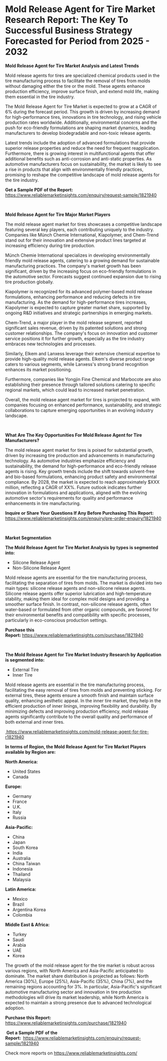 <p><h1>Mold Release Agent for Tire Market Research Report: The Key To Successful Business Strategy Forecasted for Period from 2025 - 2032</h1></p><p><strong>Mold Release Agent for Tire Market Analysis and Latest Trends</strong></p>
<p><p>Mold release agents for tires are specialized chemical products used in the tire manufacturing process to facilitate the removal of tires from molds without damaging either the tire or the mold. These agents enhance production efficiency, improve surface finish, and extend mold life, making them essential in the tire industry.</p><p>The Mold Release Agent for Tire Market is expected to grow at a CAGR of 6% during the forecast period. This growth is driven by increasing demand for high-performance tires, innovations in tire technology, and rising vehicle production rates worldwide. Additionally, environmental concerns and the push for eco-friendly formulations are shaping market dynamics, leading manufacturers to develop biodegradable and non-toxic release agents.</p><p>Latest trends include the adoption of advanced formulations that provide superior release properties and reduce the need for frequent reapplication. Furthermore, there is growing interest in multifunctional agents that offer additional benefits such as anti-corrosion and anti-static properties. As automotive manufacturers focus on sustainability, the market is likely to see a rise in products that align with environmentally friendly practices, promising to reshape the competitive landscape of mold release agents for the tire industry.</p></p>
<p><strong>Get a Sample PDF of the Report:&nbsp;</strong> <a href="https://www.reliablemarketinsights.com/enquiry/request-sample/1821940?utm_campaign=1938&utm_medium=2&utm_source=Github&utm_content=ia&utm_term=03042025&utm_id=mold-release-agent-for-tire">https://www.reliablemarketinsights.com/enquiry/request-sample/1821940</a></p>
<p>&nbsp;</p>
<p><strong>Mold Release Agent for Tire Major Market Players</strong></p>
<p><p>The mold release agent market for tires showcases a competitive landscape featuring several key players, each contributing uniquely to the industry. Companies like Münch Chemie International, Kiapolymer, and Chem-Trend stand out for their innovation and extensive product lines targeted at increasing efficiency during tire production.</p><p>Münch Chemie International specializes in developing environmentally friendly mold release agents, catering to a growing demand for sustainable manufacturing practices. The company's market growth has been significant, driven by the increasing focus on eco-friendly formulations in the automotive sector. Forecasts suggest continued expansion due to rising tire production globally.</p><p>Kiapolymer is recognized for its advanced polymer-based mold release formulations, enhancing performance and reducing defects in tire manufacturing. As the demand for high-performance tires increases, Kiapolymer is expected to capture greater market share, supported by ongoing R&D initiatives and strategic partnerships in emerging markets.</p><p>Chem-Trend, a major player in the mold release segment, reported significant sales revenue, driven by its patented solutions and strong customer relationships. The company's focus on innovation and customer service positions it for further growth, especially as the tire industry embraces new technologies and processes.</p><p>Similarly, Elkem and Lanxess leverage their extensive chemical expertise to provide high-quality mold release agents. Elkem's diverse product range caters to various segments, while Lanxess's strong brand recognition enhances its market positioning.</p><p>Furthermore, companies like Yongjin Fine Chemical and Marbocote are also establishing their presence through tailored solutions catering to specific regional markets, which could lead to increased market penetration.</p><p>Overall, the mold release agent market for tires is projected to expand, with companies focusing on enhanced performance, sustainability, and strategic collaborations to capture emerging opportunities in an evolving industry landscape.</p></p>
<p>&nbsp;</p>
<p><strong>What Are The Key Opportunities For Mold Release Agent for Tire Manufacturers?</strong></p>
<p><p>The mold release agent market for tires is poised for substantial growth, driven by increasing tire production and advancements in manufacturing technology. As automotive industries emphasize efficiency and sustainability, the demand for high-performance and eco-friendly release agents is rising. Key growth trends include the shift towards solvent-free and bio-based formulations, enhancing product safety and environmental compliance. By 2028, the market is expected to reach approximately $XXX million, reflecting a CAGR of XX%. Future outlook indicates further innovation in formulations and applications, aligned with the evolving automotive sector's requirements for quality and performance enhancements in tire manufacturing.</p></p>
<p><strong>Inquire or Share Your Questions If Any Before Purchasing This Report:</strong> <a href="https://www.reliablemarketinsights.com/enquiry/pre-order-enquiry/1821940?utm_campaign=1938&utm_medium=2&utm_source=Github&utm_content=ia&utm_term=03042025&utm_id=mold-release-agent-for-tire">https://www.reliablemarketinsights.com/enquiry/pre-order-enquiry/1821940</a></p>
<p>&nbsp;</p>
<p><strong>Market Segmentation</strong></p>
<p><strong>The Mold Release Agent for Tire Market Analysis by types is segmented into:</strong></p>
<p><ul><li>Silicone Release Agent</li><li>Non-Silicone Release Agent</li></ul></p>
<p><p>Mold release agents are essential for the tire manufacturing process, facilitating the separation of tires from molds. The market is divided into two main types: silicone release agents and non-silicone release agents. Silicone release agents offer superior lubrication and high-temperature stability, making them ideal for complex mold designs and providing a smoother surface finish. In contrast, non-silicone release agents, often water-based or formulated from other organic compounds, are favored for their environmental benefits and compatibility with specific processes, particularly in eco-conscious production settings.</p></p>
<p><strong>Purchase this Report:&nbsp;</strong><a href="https://www.reliablemarketinsights.com/purchase/1821940?utm_campaign=1938&utm_medium=2&utm_source=Github&utm_content=ia&utm_term=03042025&utm_id=mold-release-agent-for-tire">https://www.reliablemarketinsights.com/purchase/1821940</a></p>
<p>&nbsp;</p>
<p><strong>The Mold Release Agent for Tire Market Industry Research by Application is segmented into:</strong></p>
<p><ul><li>External Tire</li><li>Inner Tire</li></ul></p>
<p><p>Mold release agents are essential in the tire manufacturing process, facilitating the easy removal of tires from molds and preventing sticking. For external tires, these agents ensure a smooth finish and maintain surface quality, enhancing aesthetic appeal. In the inner tire market, they help in the efficient production of inner linings, improving flexibility and durability. By minimizing defects and improving production efficiency, mold release agents significantly contribute to the overall quality and performance of both external and inner tires.</p></p>
<p><a href="https://www.reliablemarketinsights.com/mold-release-agent-for-tire-r1821940?utm_campaign=1938&utm_medium=2&utm_source=Github&utm_content=ia&utm_term=03042025&utm_id=mold-release-agent-for-tire">&nbsp;https://www.reliablemarketinsights.com/mold-release-agent-for-tire-r1821940</a></p>
<p><strong>In terms of Region, the Mold Release Agent for Tire Market Players available by Region are:</strong></p>
<p>
    <p> <strong> North America: </strong>
        <ul>
            <li>United States</li>
            <li>Canada</li>
        </ul>
        </p> 
    <p> <strong> Europe: </strong>
        <ul>
            <li>Germany</li>
            <li>France</li>
            <li>U.K.</li>
            <li>Italy</li>
            <li>Russia</li>
        </ul>
        </p> 
    <p> <strong> Asia-Pacific: </strong>
        <ul>
            <li>China</li>
            <li>Japan</li>
            <li>South Korea</li>
            <li>India</li>
            <li>Australia</li>
            <li>China Taiwan</li>
            <li>Indonesia</li>
            <li>Thailand</li>
            <li>Malaysia</li>
        </ul>
        </p> 
    <p> <strong> Latin America: </strong>
        <ul>
            <li>Mexico</li>
            <li>Brazil</li>
            <li>Argentina Korea</li>
            <li>Colombia</li>
        </ul>
        </p> 
    <p> <strong> Middle East & Africa: </strong>
        <ul>
            <li>Turkey</li>
            <li>Saudi</li>
            <li>Arabia</li>
            <li>UAE</li>
            <li>Korea</li>
        </ul>
    </p>
    </p>
<p><p>The growth of the mold release agent for the tire market is robust across various regions, with North America and Asia-Pacific anticipated to dominate. The market share distribution is projected as follows: North America (30%), Europe (25%), Asia-Pacific (35%), China (7%), and the remaining regions accounting for 3%. In particular, Asia-Pacific's significant automotive manufacturing sector and innovation in tire production methodologies will drive its market leadership, while North America is expected to maintain a strong presence due to advanced technological adoption.</p></p>
<p><strong>Purchase this Report: </strong><a href="https://www.reliablemarketinsights.com/purchase/1821940?utm_campaign=1938&utm_medium=2&utm_source=Github&utm_content=ia&utm_term=03042025&utm_id=mold-release-agent-for-tire">https://www.reliablemarketinsights.com/purchase/1821940</a></p>
<p>&nbsp;<strong>Get a Sample PDF of the Report:&nbsp;&nbsp;</strong><a href="https://www.reliablemarketinsights.com/enquiry/request-sample/1821940?utm_campaign=1938&utm_medium=2&utm_source=Github&utm_content=ia&utm_term=03042025&utm_id=mold-release-agent-for-tire">https://www.reliablemarketinsights.com/enquiry/request-sample/1821940</a></p>
<p><strong></strong></p>
<p>Check more reports on <a href="https://www.reliablemarketinsights.com/?utm_campaign=1938&utm_medium=2&utm_source=Github&utm_content=ia&utm_term=03042025&utm_id=mold-release-agent-for-tire">https://www.reliablemarketinsights.com/</a></p>
